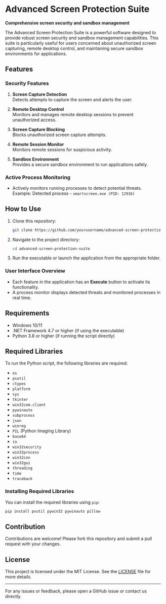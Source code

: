 # Advanced Screen Protection Suite

**Comprehensive screen security and sandbox management**

The Advanced Screen Protection Suite is a powerful software designed to provide robust screen security and sandbox management capabilities. This suite is particularly useful for users concerned about unauthorized screen capturing, remote desktop control, and maintaining secure sandbox environments for applications.

## Features

### Security Features

1. **Screen Capture Detection**  
   Detects attempts to capture the screen and alerts the user.

2. **Remote Desktop Control**  
   Monitors and manages remote desktop sessions to prevent unauthorized access.

3. **Screen Capture Blocking**  
   Blocks unauthorized screen capture attempts.

4. **Remote Session Monitor**  
   Monitors remote sessions for suspicious activity.

5. **Sandbox Environment**  
   Provides a secure sandbox environment to run applications safely.

### Active Process Monitoring

- Actively monitors running processes to detect potential threats.  
  Example: Detected process - `smartscreen.exe (PID: 12916)`

## How to Use

1. Clone this repository:
   ```bash
   git clone https://github.com/yourusername/advanced-screen-protection-suite.git
   ```
2. Navigate to the project directory:
   ```bash
   cd advanced-screen-protection-suite
   ```
3. Run the executable or launch the application from the appropriate folder.

### User Interface Overview
- Each feature in the application has an **Execute** button to activate its functionality.
- A process monitor displays detected threats and monitored processes in real time.

## Requirements

- Windows 10/11
- .NET Framework 4.7 or higher (if using the executable)
- Python 3.8 or higher (if running the script directly)

## Required Libraries

To run the Python script, the following libraries are required:

- `os`
- `psutil`
- `ctypes`
- `platform`
- `sys`
- `tkinter`
- `win32com.client`
- `pywinauto`
- `subprocess`
- `json`
- `winreg`
- `PIL` (Python Imaging Library)
- `base64`
- `io`
- `win32security`
- `win32process`
- `win32con`
- `win32gui`
- `threading`
- `time`
- `traceback`

### Installing Required Libraries

You can install the required libraries using `pip`:

```bash
pip install psutil pywin32 pywinauto pillow
```

## Contribution

Contributions are welcome! Please fork this repository and submit a pull request with your changes.

## License

This project is licensed under the MIT License. See the [LICENSE](LICENSE) file for more details.

---

For any issues or feedback, please open a GitHub issue or contact us directly.
